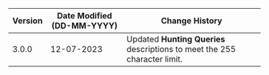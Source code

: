 | **Version** | **Date Modified (DD-MM-YYYY)** | **Change History**                          |
|-------------|--------------------------------|---------------------------------------------|
| 3.0.0       | 12-07-2023                     | Updated **Hunting Queries** descriptions to meet the 255 character limit. |
